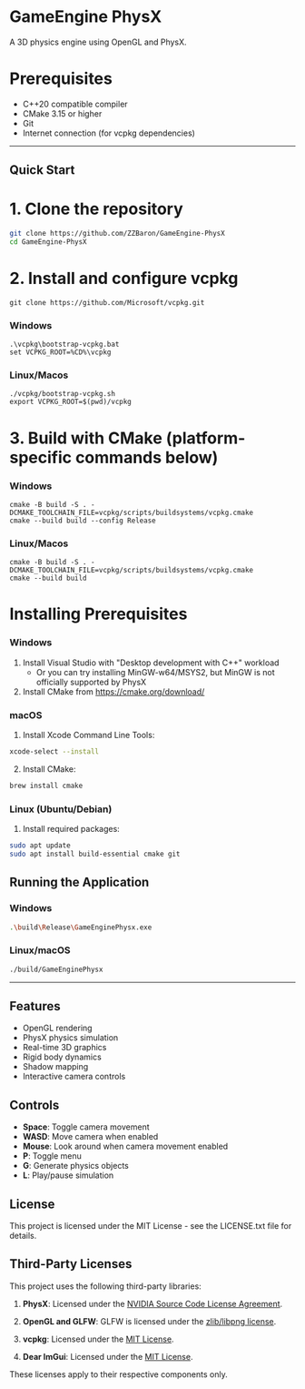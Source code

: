 # GameEngine PhysX
A 3D physics engine using OpenGL and PhysX.

# Prerequisites

- C++20 compatible compiler
- CMake 3.15 or higher
- Git
- Internet connection (for vcpkg dependencies)

---

## Quick Start

# 1. Clone the repository

```bash
git clone https://github.com/ZZBaron/GameEngine-PhysX
cd GameEngine-PhysX
```

# 2. Install and configure vcpkg

```batch
git clone https://github.com/Microsoft/vcpkg.git
```


### Windows
```batch
.\vcpkg\bootstrap-vcpkg.bat
set VCPKG_ROOT=%CD%\vcpkg
```


### Linux/Macos
```batch
./vcpkg/bootstrap-vcpkg.sh
export VCPKG_ROOT=$(pwd)/vcpkg
```

# 3. Build with CMake (platform-specific commands below)

### Windows
```batch
cmake -B build -S . -DCMAKE_TOOLCHAIN_FILE=vcpkg/scripts/buildsystems/vcpkg.cmake
cmake --build build --config Release
```

### Linux/Macos
```batch
cmake -B build -S . -DCMAKE_TOOLCHAIN_FILE=vcpkg/scripts/buildsystems/vcpkg.cmake
cmake --build build
```

# Installing Prerequisites

### Windows
1. Install Visual Studio with "Desktop development with C++" workload
   - Or you can try installing MinGW-w64/MSYS2, but MinGW is not officially supported by PhysX
2. Install CMake from https://cmake.org/download/

### macOS
1. Install Xcode Command Line Tools:
```bash
xcode-select --install
```
2. Install CMake:
```bash
brew install cmake
```

### Linux (Ubuntu/Debian)
1. Install required packages:
```bash
sudo apt update
sudo apt install build-essential cmake git
```

## Running the Application

### Windows
```bash
.\build\Release\GameEnginePhysx.exe
```

### Linux/macOS
```bash
./build/GameEnginePhysx
```

---

## Features
- OpenGL rendering
- PhysX physics simulation
- Real-time 3D graphics
- Rigid body dynamics
- Shadow mapping
- Interactive camera controls

## Controls
- **Space**: Toggle camera movement
- **WASD**: Move camera when enabled
- **Mouse**: Look around when camera movement enabled
- **P**: Toggle menu
- **G**: Generate physics objects
- **L**: Play/pause simulation

## License
This project is licensed under the MIT License - see the LICENSE.txt file for details.

## Third-Party Licenses  
This project uses the following third-party libraries:  

1. **PhysX**: Licensed under the [NVIDIA Source Code License Agreement](https://github.com/NVIDIA/PhysX/blob/main/LICENSE.md).  

2. **OpenGL and GLFW**: GLFW is licensed under the [zlib/libpng license](https://github.com/glfw/glfw/blob/main/LICENSE.md).  

3. **vcpkg**: Licensed under the [MIT License](https://github.com/microsoft/vcpkg/blob/master/LICENSE.txt).  

4. **Dear ImGui**: Licensed under the [MIT License](https://github.com/ocornut/imgui/blob/master/LICENSE.txt).  

These licenses apply to their respective components only.

